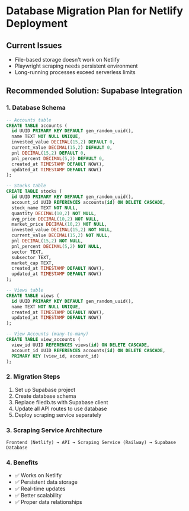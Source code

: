 # Database Migration Plan for Netlify Deployment

## Current Issues
- File-based storage doesn't work on Netlify
- Playwright scraping needs persistent environment
- Long-running processes exceed serverless limits

## Recommended Solution: Supabase Integration

### 1. Database Schema
```sql
-- Accounts table
CREATE TABLE accounts (
  id UUID PRIMARY KEY DEFAULT gen_random_uuid(),
  name TEXT NOT NULL UNIQUE,
  invested_value DECIMAL(15,2) DEFAULT 0,
  current_value DECIMAL(15,2) DEFAULT 0,
  pnl DECIMAL(15,2) DEFAULT 0,
  pnl_percent DECIMAL(5,2) DEFAULT 0,
  created_at TIMESTAMP DEFAULT NOW(),
  updated_at TIMESTAMP DEFAULT NOW()
);

-- Stocks table
CREATE TABLE stocks (
  id UUID PRIMARY KEY DEFAULT gen_random_uuid(),
  account_id UUID REFERENCES accounts(id) ON DELETE CASCADE,
  stock_name TEXT NOT NULL,
  quantity DECIMAL(10,2) NOT NULL,
  avg_price DECIMAL(10,2) NOT NULL,
  market_price DECIMAL(10,2) NOT NULL,
  invested_value DECIMAL(15,2) NOT NULL,
  current_value DECIMAL(15,2) NOT NULL,
  pnl DECIMAL(15,2) NOT NULL,
  pnl_percent DECIMAL(5,2) NOT NULL,
  sector TEXT,
  subsector TEXT,
  market_cap TEXT,
  created_at TIMESTAMP DEFAULT NOW(),
  updated_at TIMESTAMP DEFAULT NOW()
);

-- Views table
CREATE TABLE views (
  id UUID PRIMARY KEY DEFAULT gen_random_uuid(),
  name TEXT NOT NULL UNIQUE,
  created_at TIMESTAMP DEFAULT NOW(),
  updated_at TIMESTAMP DEFAULT NOW()
);

-- View Accounts (many-to-many)
CREATE TABLE view_accounts (
  view_id UUID REFERENCES views(id) ON DELETE CASCADE,
  account_id UUID REFERENCES accounts(id) ON DELETE CASCADE,
  PRIMARY KEY (view_id, account_id)
);
```

### 2. Migration Steps
1. Set up Supabase project
2. Create database schema
3. Replace filedb.ts with Supabase client
4. Update all API routes to use database
5. Deploy scraping service separately

### 3. Scraping Service Architecture
```
Frontend (Netlify) → API → Scraping Service (Railway) → Supabase Database
```

### 4. Benefits
- ✅ Works on Netlify
- ✅ Persistent data storage
- ✅ Real-time updates
- ✅ Better scalability
- ✅ Proper data relationships
